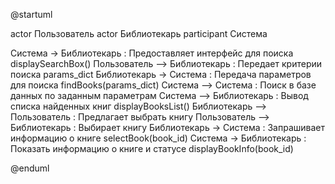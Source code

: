 @startuml

actor Пользователь
actor Библиотекарь
participant Система

Система -> Библиотекарь : Предоставляет интерфейс для поиска displaySearchBox() 
Пользователь --> Библиотекарь : Передает критерии поиска params_dict
Библиотекарь -> Система : Передача параметров для поиска findBooks(params_dict)
Система --> Система : Поиск в базе данных по заданным параметрам
Система --> Библиотекарь : Вывод списка найденных книг displayBooksList()
Библиотекарь --> Пользователь : Предлагает выбрать книгу
Пользователь --> Библиотекарь : Выбирает книгу
Библиотекарь -> Система : Запрашивает информацию о книге selectBook(book_id)
Система -> Библиотекарь : Показать информацию о книге и статусе displayBookInfo(book_id)

@enduml
